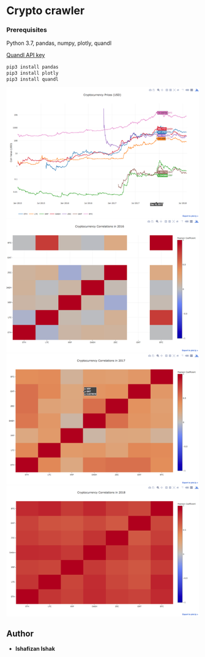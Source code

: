 # Crypto crawler
### Prerequisites
Python 3.7, pandas, numpy, plotly, quandl

[Quandl API key](https://docs.quandl.com/docs/getting-started)

```
pip3 install pandas
pip3 install plotly
pip3 install quandl
```

![crypto performances](https://github.com/ishafizan/blockchain/blob/master/learning/crypto_crawl/crawl/img/Screen%20Shot%202018-08-21%20at%204.24.39%20PM.png)
![2016](https://github.com/ishafizan/blockchain/blob/master/learning/crypto_crawl/crawl/img/Screen%20Shot%202018-08-21%20at%204.24.50%20PM.png)
![2017](https://github.com/ishafizan/blockchain/blob/master/learning/crypto_crawl/crawl/img/Screen%20Shot%202018-08-21%20at%204.25.00%20PM.png)
![2018](https://github.com/ishafizan/blockchain/blob/master/learning/crypto_crawl/crawl/img/Screen%20Shot%202018-08-21%20at%204.25.09%20PM.png)

## Author
* **Ishafizan Ishak**


